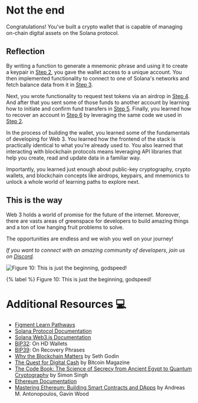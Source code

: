 # Not the end

Congratulations! You've built a crypto wallet that is capable of managing on-chain digital assets on the Solana protocol.

## Reflection

By writing a function to generate a mnemonic phrase and using it to create a keypair in [Step 2](https://learn.figment.io/tutorials/solana-wallet-step-2), you gave the wallet access to a unique account. You then implemented functionality to connect to one of Solana's networks and fetch balance data from it in [Step 3](https://learn.figment.io/tutorials/solana-wallet-step-3).

Next, you wrote functionality to request test tokens via an airdrop in [Step 4](https://learn.figment.io/tutorials/solana-wallet-step-4). And after that you sent some of those funds to another account by learning how to initiate and confirm fund transfers in [Step 5](https://learn.figment.io/tutorials/solana-wallet-step-5). Finally, you learned how to recover an account in [Step 6](https://learn.figment.io/tutorials/solana-wallet-step-6) by leveraging the same code we used in [Step 2](https://learn.figment.io/tutorials/solana-wallet-step-2).

In the process of building the wallet, you learned some of the fundamentals of developing for Web 3. You learned how the frontend of the stack is practically identical to what you're already used to. You also learned that interacting with blockchain protocols means leveraging API libraries that help you create, read and update data in a familiar way.

Importantly, you learned just enough about public-key cryptography, crypto wallets, and blockchain concepts like airdrops, keypairs, and mnemonics to unlock a whole world of learning paths to explore next.

## This is the way

Web 3 holds a world of promise for the future of the internet. Moreover, there are vasts areas of greenspace for developers to build amazing things and a ton of low hanging fruit problems to solve.

The opportunities are endless and we wish you well on your journey!

_If you want to connect with an amazing community of developers, join us on [Discord](https://discord.gg/fszyM7K)._

![Figure 10: This is just the beginning, godspeed!](https://raw.githubusercontent.com/figment-networks/datahub-learn/solana-wallet/figment-learn/new-pathways/solana-wallet/public/begin.jpeg)

{% label %}
Figure 10: This is just the beginning, godspeed!

# Additional Resources 💻 

- [Figment Learn Pathways](https://learn.figment.io/)
- [Solana Protocol Documentation](https://docs.solana.com/developing/programming-model/overview)
- [Solana Web3.js Documentation](https://solana-labs.github.io/solana-web3.js/)
- [BIP32](https://github.com/bitcoin/bips/blob/master/bip-0032.mediawiki): On HD Wallets
- [BIP39](https://github.com/bitcoin/bips/blob/master/bip-0039.mediawiki): On Recovery Phrases
- [Why the Blockchain Matters](https://seths.blog/2021/05/why-the-blockchain-matters/) by Seth Godin
- [The Quest for Digital Cash](https://bitcoinmagazine.com/.amp/culture/bitcoin-adam-back-and-digital-cash) by Bitcoin Magazine
- [The Code Book: The Science of Secrecy from Ancient Egypt to Quantum Cryptography](https://www.worldcat.org/title/code-book-the-science-of-secrecy-from-ancient-egypt-to-quantum-cryptography/oclc/738479322) by Simon Singh
- [Ethereum Documentation](https://ethereum.org/en/developers/docs/intro-to-ethereum/)
- [Mastering Ethereum: Building Smart Contracts and DApps](https://github.com/ethereumbook/ethereumbook) by Andreas M. Antonopoulos, Gavin Wood
